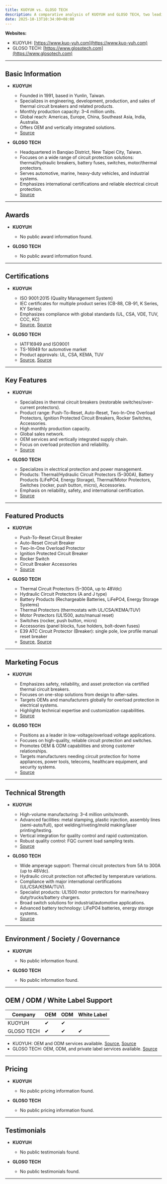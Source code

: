 ```yaml
---
title: KUOYUH vs. GLOSO TECH
description: A comparative analysis of KUOYUH and GLOSO TECH, two leading manufacturers of thermal circuit breakers and electrical protection devices in Taiwan, focusing on their products, certifications, market presence, and unique features.
date: 2025-10-13T10:34:00+08:00
---
```


**Websites:**
- KUOYUH: [https://www.kuo-yuh.com](https://www.kuo-yuh.com)
- GLOSO TECH: [https://www.glosotech.com](https://www.glosotech.com)

---

## Basic Information

- **KUOYUH**
  - Founded in 1991, based in Yunlin, Taiwan.
  - Specializes in engineering, development, production, and sales of thermal circuit breakers and related products.
  - Monthly production capacity: 3–4 million units.
  - Global reach: Americas, Europe, China, Southeast Asia, India, Australia.
  - Offers OEM and vertically integrated solutions.
  - [Source](https://www.kuo-yuh.com/msg/about-us.html)

- **GLOSO TECH**
  - Headquartered in Banqiao District, New Taipei City, Taiwan.
  - Focuses on a wide range of circuit protection solutions: thermal/hydraulic breakers, battery fuses, switches, motor/thermal protectors.
  - Serves automotive, marine, heavy-duty vehicles, and industrial systems.
  - Emphasizes international certifications and reliable electrical circuit protection.
  - [Source](https://www.glosotech.com)

---

## Awards

- **KUOYUH**
  - No public award information found.

- **GLOSO TECH**
  - No public award information found.

---

## Certifications

- **KUOYUH**
  - ISO 9001:2015 (Quality Management System)
  - IEC certificates for multiple product series (CB-88, CB-91, K Series, KY Series)
  - Emphasizes compliance with global standards (UL, CSA, VDE, TUV, CCC, KC)
  - [Source](https://www.kuo-yuh.com/msg/ISO-certificates.html), [Source](https://www.kuo-yuh.com/msg/IEC-certificates.html)

- **GLOSO TECH**
  - IATF16949 and ISO9001
  - TS-16949 for automotive market
  - Product approvals: UL, CSA, KEMA, TUV
  - [Source](https://www.glosotech.com/about), [Source](https://www.glosotech.com/about/factory)

---

## Key Features

- **KUOYUH**
  - Specializes in thermal circuit breakers (restorable switches/over-current protectors).
  - Product range: Push-To-Reset, Auto-Reset, Two-In-One Overload Protectors, Ignition Protected Circuit Breakers, Rocker Switches, Accessories.
  - High monthly production capacity.
  - Global sales network.
  - OEM services and vertically integrated supply chain.
  - Focus on overload protection and reliability.
  - [Source](https://www.kuo-yuh.com)

- **GLOSO TECH**
  - Specializes in electrical protection and power management.
  - Products: Thermal/Hydraulic Circuit Protectors (5–300A), Battery Products (LiFePO4, Energy Storage), Thermal/Motor Protectors, Switches (rocker, push button, micro), Accessories.
  - Emphasis on reliability, safety, and international certification.
  - [Source](https://www.glosotech.com)

---

## Featured Products

- **KUOYUH**
  - Push-To-Reset Circuit Breaker
  - Auto-Reset Circuit Breaker
  - Two-In-One Overload Protector
  - Ignition Protected Circuit Breaker
  - Rocker Switch
  - Circuit Breaker Accessories
  - [Source](https://www.kuo-yuh.com/new-product.html)

- **GLOSO TECH**
  - Thermal Circuit Protectors (5–300A, up to 48Vdc)
  - Hydraulic Circuit Protectors (A and J type)
  - Battery Products (Rechargeable Batteries, LiFePO4, Energy Storage Systems)
  - Thermal Protectors (thermostats with UL/CSA/KEMA/TUV)
  - Motor Protectors (UL1500, auto/manual reset)
  - Switches (rocker, push button, micro)
  - Accessories (panel blocks, fuse holders, bolt-down fuses)
  - E39 ATC Circuit Protector (Breaker): single pole, low profile manual reset breaker
  - [Source](https://www.glosotech.com/products/item/Thermal%20Circuit%20Breakers/E39%20ATO%20LOW%20PROFILE/E39-05A), [Source](https://www.glosotech.com/products)

---

## Marketing Focus

- **KUOYUH**
  - Emphasizes safety, reliability, and asset protection via certified thermal circuit breakers.
  - Focuses on one-stop solutions from design to after-sales.
  - Targets OEMs and manufacturers globally for overload protection in electrical systems.
  - Highlights technical expertise and customization capabilities.
  - [Source](https://www.kuo-yuh.com/msg/about-us.html)

- **GLOSO TECH**
  - Positions as a leader in low-voltage/overload voltage applications.
  - Focuses on high-quality, reliable circuit protection and switches.
  - Promotes OEM & ODM capabilities and strong customer relationships.
  - Targets manufacturers needing circuit protection for home appliances, power tools, telecoms, healthcare equipment, and security systems.
  - [Source](https://www.glosotech.com/about)

---

## Technical Strength

- **KUOYUH**
  - High-volume manufacturing: 3–4 million units/month.
  - Advanced facilities: metal stamping, plastic injection, assembly lines (semi-auto/full), spot welding/riveting/mold making/laser printing/testing.
  - Vertical integration for quality control and rapid customization.
  - Robust quality control: FQC current load sampling tests.
  - [Source](https://www.kuo-yuh.com/msg/our-equipment.html)

- **GLOSO TECH**
  - Wide amperage support: Thermal circuit protectors from 5A to 300A (up to 48Vdc).
  - Hydraulic circuit protection not affected by temperature variations.
  - Compliance with major international certifications (UL/CSA/KEMA/TUV).
  - Specialist products: UL1500 motor protectors for marine/heavy duty/trucks/battery chargers.
  - Broad switch solutions for industrial/automotive applications.
  - Advanced battery technology: LiFePO4 batteries, energy storage systems.
  - [Source](https://www.glosotech.com)

---

## Environment / Society / Governance

- **KUOYUH**
  - No public information found.

- **GLOSO TECH**
  - No public information found.

---

## OEM / ODM / White Label Support

| Company     | OEM | ODM | White Label |
|-------------|-----|-----|-------------|
| KUOYUH      | ✔   | ✔   |             |
| GLOSO TECH  | ✔   | ✔   | ✔           |

- KUOYUH: OEM and ODM services available. [Source](https://www.kuo-yuh.com/webls-zh-tw/index.html), [Source](https://www.kuo-yuh.com/msg/our-equipment.html)
- GLOSO TECH: OEM, ODM, and private label services available. [Source](https://www.cens.com/cens/html/en/supplier/supplier_home_9230.html)

---

## Pricing

- **KUOYUH**
  - No public pricing information found.

- **GLOSO TECH**
  - No public pricing information found.

---

## Testimonials

- **KUOYUH**
  - No public testimonials found.

- **GLOSO TECH**
  - No public testimonials found.

---
